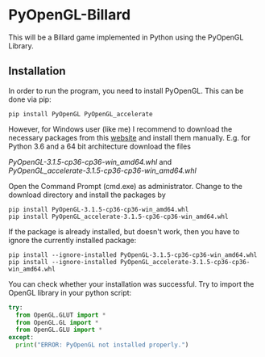# PyOpenGL-Billard
This will be a Billard game implemented in Python using the PyOpenGL Library.

## Installation
In order to run the program, you need to install PyOpenGL. This can be done via pip:
```
pip install PyOpenGL PyOpenGL_accelerate
```
However, for Windows user (like me) I recommend to download the necessary packages from this 
[website](https://www.lfd.uci.edu/~gohlke/pythonlibs/#pyopengl)
and install them manually. E.g. for Python 3.6 and a 64 bit architecture download the files

_PyOpenGL-3.1.5-cp36-cp36-win_amd64.whl_ and <br/>
_PyOpenGL_accelerate-3.1.5-cp36-cp36-win_amd64.whl_

Open the Command Prompt (cmd.exe) as administrator. Change to the download directory and install the packages by
```
pip install PyOpenGL-3.1.5-cp36-cp36-win_amd64.whl
pip install PyOpenGL_accelerate-3.1.5-cp36-cp36-win_amd64.whl
```
If the package is already installed, but doesn't work, then you have to ignore the currently installed package:
```
pip install --ignore-installed PyOpenGL-3.1.5-cp36-cp36-win_amd64.whl
pip install --ignore-installed PyOpenGL_accelerate-3.1.5-cp36-cp36-win_amd64.whl
```
You can check whether your installation was successful. Try to import the OpenGL library in your python script:
```python
try:
  from OpenGL.GLUT import *
  from OpenGL.GL import *
  from OpenGL.GLU import *
except:
  print("ERROR: PyOpenGL not installed properly.")
```

